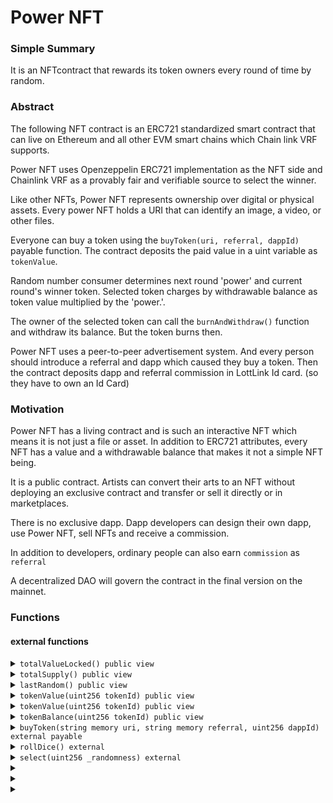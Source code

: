 # Power NFT

### Simple Summary

It is an NFTcontract that rewards its token owners every round of time by random.

### Abstract

The following NFT contract is an ERC721 standardized smart contract that can live on Ethereum and all other EVM smart chains which Chain link VRF supports.

Power NFT uses Openzeppelin ERC721 implementation as the NFT side and Chainlink VRF as a provably fair and verifiable source to select the winner.

Like other NFTs, Power NFT represents ownership over digital or physical assets. Every power NFT holds a URI that can identify an image, a video, or other files.

Everyone can buy a token using the `buyToken(uri, referral, dappId)` payable function. The contract deposits the paid value in a uint variable as `tokenValue`.

Random number consumer determines next round 'power' and current round's winner token. Selected token charges by withdrawable balance as token value multiplied by the 'power.'.

The owner of the selected token can call the `burnAndWithdraw()` function and withdraw its balance. But the token burns then.

Power NFT uses a peer-to-peer advertisement system. And every person should introduce a referral and dapp which caused they buy a token. Then the contract deposits dapp and referral commission in LottLink Id card. (so they have to own an Id Card)

### Motivation

Power NFT has a living contract and is such an interactive NFT which means it is not just a file or asset. In addition to ERC721 attributes, every NFT has a value and a withdrawable balance that makes it not a simple NFT being.

It is a public contract. Artists can convert their arts to an NFT without deploying an exclusive contract and transfer or sell it directly or in marketplaces.

There is no exclusive dapp. Dapp developers can design their own dapp, use Power NFT, sell NFTs and receive a commission.

In addition to developers, ordinary people can also earn `commission` as `referral`

A decentralized DAO will govern the contract in the final version on the mainnet.

### Functions

#### external functions

<details>

<summary><code>totalValueLocked() public view</code></summary>

Returns the available value that can be transferred to a token withdrawable balance.

</details>

<details>

<summary><code>totalSupply() public view</code></summary>

Returns total tokens minted.

</details>

<details>

<summary><code>lastRandom() public view</code></summary>

Returns the last randomness generated by the [RNC](rnc.md) contract.

</details>

<details>

<summary><code>tokenValue(uint256 tokenId) public view</code></summary>

Returns the value which the minter deposited in the token.

Requirements:

* `tokenId` must exist.

</details>

<details>

<summary><code>tokenValue(uint256 tokenId) public view</code></summary>

Returns the value which the minter deposited in the token.

Requirements:

* `tokenId` must exist.

</details>

<details>

<summary><code>tokenBalance(uint256 tokenId) public view</code></summary>

Returns the value which the minter deposited in the token.

Requirements:

* `tokenId` must exist.

</details>

<details>

<summary><code>buyToken(string memory uri, string memory referral, uint256 dappId) external payable</code></summary>

Mints a token by desired uri and value and transfer it to `msg.sender`.

The first `tokenId` is 1 and the next one will be earned by auto-increment. if a token is burned, the contract assigns its Id to the next one who buys a token.

Commission will be deducted from `msg.value` and transferred to the commission contract to be shared between referral, dapp, and DAO. the rest of the value will be locked in the contract.

Requirements:

* `referral` and `dappId` must exist.

</details>

<details>

<summary><code>rollDice() external</code></summary>

Requests to the [RNC](rnc.md) to consume randomness.

Requirements:

* there must be one or more round times available between the current time and `roundTimesPassed`.
* required `RNCFee()` should be available in the `totalValueLocked()`.

Emits a `RollDice` event.

</details>

<details>

<summary><code>select(uint256 _randomness) external</code></summary>

Fulfills randomness, selects a card, and determines the power of the next round by random.

Random token Id will be selected from an unfixed pool that depends on `additionalSupplyPercent`. if it is zero, we have a winner every round. else, winning possibility is inversely proportional to `totalSupply` + `additionalSupplyPercent`.

The selected token value will equal `tokenValue` \* `power`.

If someone doesn't withdraw and burn their token and the token is selected by random again, its recent balance will be recycled to the contract.

&#x20;Requirements:

* only RNC can call this function

Emits a `Win` event.

</details>

<details>

<summary></summary>



</details>

<details>

<summary></summary>



</details>

<details>

<summary></summary>



</details>


